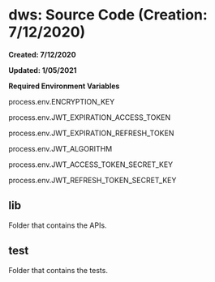 # dws: Source Code (Creation: 7/12/2020)
**Created: 7/12/2020**

**Updated: 1/05/2021**

**Required Environment Variables**

process.env.ENCRYPTION_KEY

process.env.JWT_EXPIRATION_ACCESS_TOKEN

process.env.JWT_EXPIRATION_REFRESH_TOKEN

process.env.JWT_ALGORITHM

process.env.JWT_ACCESS_TOKEN_SECRET_KEY

process.env.JWT_REFRESH_TOKEN_SECRET_KEY

## lib

Folder that contains the APIs.

## test

Folder that contains the tests.

